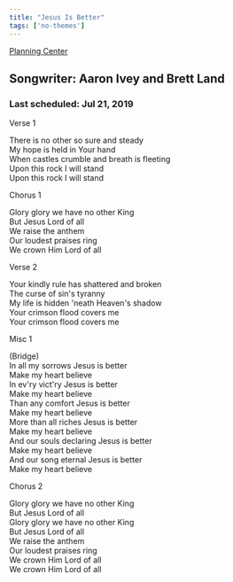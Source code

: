 ```yaml
---
title: "Jesus Is Better"
tags: ['no-themes']
---
```


[Planning Center](https://services.planningcenteronline.com/songs/16087387)

## Songwriter: Aaron Ivey and Brett Land
### Last scheduled: Jul 21, 2019          

Verse 1  
  
There is no other so sure and steady  
My hope is held in Your hand  
When castles crumble and breath is fleeting  
Upon this rock I will stand  
Upon this rock I will stand  
  
Chorus 1  
  
Glory glory we have no other King  
But Jesus Lord of all  
We raise the anthem  
Our loudest praises ring  
We crown Him Lord of all  
  
Verse 2  
  
Your kindly rule has shattered and broken  
The curse of sin's tyranny  
My life is hidden 'neath Heaven's shadow  
Your crimson flood covers me  
Your crimson flood covers me  
  
Misc 1  
  
(Bridge)  
In all my sorrows Jesus is better  
Make my heart believe  
In ev'ry vict'ry Jesus is better  
Make my heart believe  
Than any comfort Jesus is better  
Make my heart believe  
More than all riches Jesus is better  
Make my heart believe  
And our souls declaring Jesus is better  
Make my heart believe  
And our song eternal Jesus is better  
Make my heart believe  
  
Chorus 2  
  
Glory glory we have no other King  
But Jesus Lord of all  
Glory glory we have no other King  
But Jesus Lord of all  
We raise the anthem  
Our loudest praises ring  
We crown Him Lord of all  
We crown Him Lord of all
